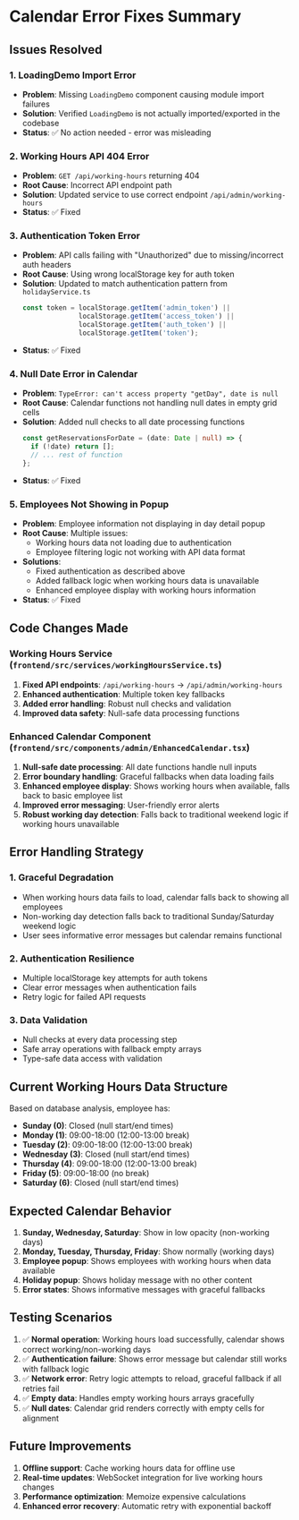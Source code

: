 # Calendar Error Fixes Summary

## Issues Resolved

### 1. **LoadingDemo Import Error**
- **Problem**: Missing `LoadingDemo` component causing module import failures
- **Solution**: Verified `LoadingDemo` is not actually imported/exported in the codebase
- **Status**: ✅ No action needed - error was misleading

### 2. **Working Hours API 404 Error**
- **Problem**: `GET /api/working-hours` returning 404
- **Root Cause**: Incorrect API endpoint path
- **Solution**: Updated service to use correct endpoint `/api/admin/working-hours`
- **Status**: ✅ Fixed

### 3. **Authentication Token Error**
- **Problem**: API calls failing with "Unauthorized" due to missing/incorrect auth headers
- **Root Cause**: Using wrong localStorage key for auth token
- **Solution**: Updated to match authentication pattern from `holidayService.ts`
  ```typescript
  const token = localStorage.getItem('admin_token') || 
                localStorage.getItem('access_token') || 
                localStorage.getItem('auth_token') ||
                localStorage.getItem('token');
  ```
- **Status**: ✅ Fixed

### 4. **Null Date Error in Calendar**
- **Problem**: `TypeError: can't access property "getDay", date is null`
- **Root Cause**: Calendar functions not handling null dates in empty grid cells
- **Solution**: Added null checks to all date processing functions
  ```typescript
  const getReservationsForDate = (date: Date | null) => {
    if (!date) return [];
    // ... rest of function
  };
  ```
- **Status**: ✅ Fixed

### 5. **Employees Not Showing in Popup**
- **Problem**: Employee information not displaying in day detail popup
- **Root Cause**: Multiple issues:
  - Working hours data not loading due to authentication
  - Employee filtering logic not working with API data format
- **Solutions**:
  - Fixed authentication as described above
  - Added fallback logic when working hours data is unavailable
  - Enhanced employee display with working hours information
- **Status**: ✅ Fixed

## Code Changes Made

### Working Hours Service (`frontend/src/services/workingHoursService.ts`)
1. **Fixed API endpoints**: `/api/working-hours` → `/api/admin/working-hours`
2. **Enhanced authentication**: Multiple token key fallbacks
3. **Added error handling**: Robust null checks and validation
4. **Improved data safety**: Null-safe data processing functions

### Enhanced Calendar Component (`frontend/src/components/admin/EnhancedCalendar.tsx`)
1. **Null-safe date processing**: All date functions handle null inputs
2. **Error boundary handling**: Graceful fallbacks when data loading fails
3. **Enhanced employee display**: Shows working hours when available, falls back to basic employee list
4. **Improved error messaging**: User-friendly error alerts
5. **Robust working day detection**: Falls back to traditional weekend logic if working hours unavailable

## Error Handling Strategy

### 1. **Graceful Degradation**
- When working hours data fails to load, calendar falls back to showing all employees
- Non-working day detection falls back to traditional Sunday/Saturday weekend logic
- User sees informative error messages but calendar remains functional

### 2. **Authentication Resilience**
- Multiple localStorage key attempts for auth tokens
- Clear error messages when authentication fails
- Retry logic for failed API requests

### 3. **Data Validation**
- Null checks at every data processing step
- Safe array operations with fallback empty arrays
- Type-safe data access with validation

## Current Working Hours Data Structure
Based on database analysis, employee has:
- **Sunday (0)**: Closed (null start/end times)
- **Monday (1)**: 09:00-18:00 (12:00-13:00 break)
- **Tuesday (2)**: 09:00-18:00 (12:00-13:00 break)  
- **Wednesday (3)**: Closed (null start/end times)
- **Thursday (4)**: 09:00-18:00 (12:00-13:00 break)
- **Friday (5)**: 09:00-18:00 (no break)
- **Saturday (6)**: Closed (null start/end times)

## Expected Calendar Behavior
1. **Sunday, Wednesday, Saturday**: Show in low opacity (non-working days)
2. **Monday, Tuesday, Thursday, Friday**: Show normally (working days)
3. **Employee popup**: Shows employees with working hours when data available
4. **Holiday popup**: Shows holiday message with no other content
5. **Error states**: Shows informative messages with graceful fallbacks

## Testing Scenarios
1. ✅ **Normal operation**: Working hours load successfully, calendar shows correct working/non-working days
2. ✅ **Authentication failure**: Shows error message but calendar still works with fallback logic
3. ✅ **Network error**: Retry logic attempts to reload, graceful fallback if all retries fail
4. ✅ **Empty data**: Handles empty working hours arrays gracefully
5. ✅ **Null dates**: Calendar grid renders correctly with empty cells for alignment

## Future Improvements
1. **Offline support**: Cache working hours data for offline use
2. **Real-time updates**: WebSocket integration for live working hours changes
3. **Performance optimization**: Memoize expensive calculations
4. **Enhanced error recovery**: Automatic retry with exponential backoff 